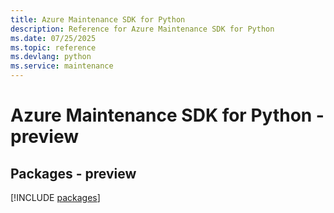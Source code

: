```yaml
---
title: Azure Maintenance SDK for Python
description: Reference for Azure Maintenance SDK for Python
ms.date: 07/25/2025
ms.topic: reference
ms.devlang: python
ms.service: maintenance
---
```

# Azure Maintenance SDK for Python - preview
## Packages - preview
[!INCLUDE [packages](maintenance-index.md)]